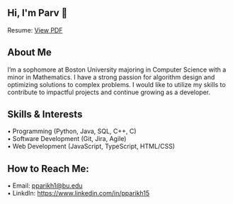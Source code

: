 ## Hi, I'm Parv 👋
Resume: [View PDF](https://drive.google.com/file/d/1Yvod7ZvTHm1Z0ViczZVglOub-KoVYJOF/view?usp=sharing)

## About Me
I’m a sophomore at Boston University majoring in Computer Science with a minor in Mathematics. I have a strong passion for algorithm design and optimizing solutions to complex problems. I would like to utilize my skills to contribute to impactful projects and continue growing as a developer.

## Skills & Interests
• Programming (Python, Java, SQL, C++, C)<br>
• Software Development (Git, Jira, Agile)<br>
• Web Development (JavaScript, TypeScript, HTML/CSS)<br>

## How to Reach Me:
• Email: pparikh1@bu.edu<br>
• LinkdIn: https://www.linkedin.com/in/pparikh15

